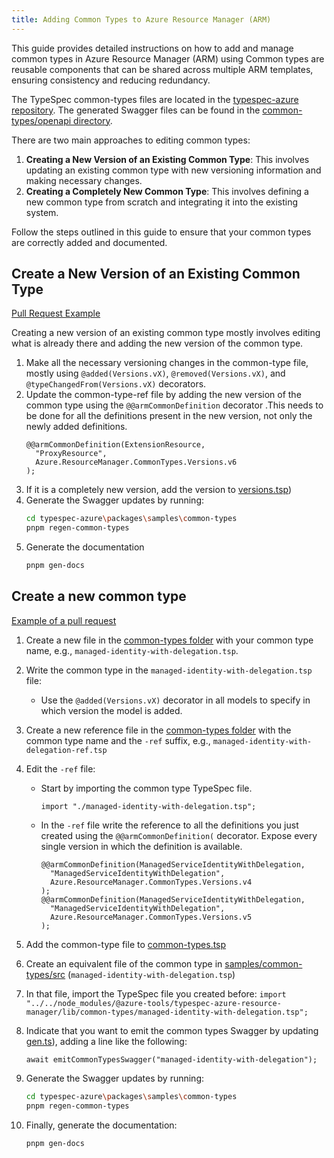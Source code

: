 ```yaml
---
title: Adding Common Types to Azure Resource Manager (ARM)
---
```


This guide provides detailed instructions on how to add and manage common types in Azure Resource Manager (ARM) using Common types are reusable components that can be shared across multiple ARM templates, ensuring consistency and reducing redundancy.

The TypeSpec common-types files are located in the [typespec-azure repository](https://github.com/Azure/typespec-azure/tree/main/packages/typespec-azure-resource-manager/lib/common-types). The generated Swagger files can be found in the [common-types/openapi directory](https://github.com/Azure/typespec-azure/tree/main/packages/samples/common-types/openapi).

There are two main approaches to editing common types:

1. **Creating a New Version of an Existing Common Type**: This involves updating an existing common type with new versioning information and making necessary changes.
2. **Creating a Completely New Common Type**: This involves defining a new common type from scratch and integrating it into the existing system.

Follow the steps outlined in this guide to ensure that your common types are correctly added and documented.

## Create a New Version of an Existing Common Type

[Pull Request Example](https://github.com/Azure/typespec-azure/pull/1689/files)

Creating a new version of an existing common type mostly involves editing what is already there and adding the new version of the common type.

1. Make all the necessary versioning changes in the common-type file, mostly using `@added(Versions.vX)`, `@removed(Versions.vX)`, and `@typeChangedFrom(Versions.vX)` decorators.
2. Update the common-type-ref file by adding the new version of the common type using the `@@armCommonDefinition` decorator .This needs to be done for all the definitions present in the new version, not only the newly added definitions.
   ```typespec
   @@armCommonDefinition(ExtensionResource,
     "ProxyResource",
     Azure.ResourceManager.CommonTypes.Versions.v6
   );
   ```
3. If it is a completely new version, add the version to [versions.tsp](https://github.com/AlitzelMendez/typespec-azure/blob/main/packages/typespec-azure-resource-manager/lib/common-types/versions.tsp))
4. Generate the Swagger updates by running:
   ```bash
   cd typespec-azure\packages\samples\common-types
   pnpm regen-common-types
   ```
5. Generate the documentation
   ```bash
   pnpm gen-docs
   ```

## Create a new common type

[Example of a pull request](https://github.com/Azure/typespec-azure/pull/1505/files)

1. Create a new file in the [common-types folder](https://github.com/Azure/typespec-azure/tree/main/packages/typespec-azure-resource-manager/lib/common-types) with your common type name, e.g., `managed-identity-with-delegation.tsp`.
1. Write the common type in the `managed-identity-with-delegation.tsp` file:
   - Use the `@added(Versions.vX)` decorator in all models to specify in which version the model is added.
1. Create a new reference file in the [common-types folder](https://github.com/Azure/typespec-azure/tree/main/packages/typespec-azure-resource-manager/lib/common-types) with the common type name and the `-ref` suffix, e.g., `managed-identity-with-delegation-ref.tsp`
1. Edit the `-ref` file:

   - Start by importing the common type TypeSpec file.
     ```typespec
     import "./managed-identity-with-delegation.tsp";
     ```
   - In the `-ref` file write the reference to all the definitions you just created using the `@@armCommonDefinition(` decorator. Expose every single version in which the definition is available.

     ```typespec
     @@armCommonDefinition(ManagedServiceIdentityWithDelegation,
       "ManagedServiceIdentityWithDelegation",
       Azure.ResourceManager.CommonTypes.Versions.v4
     );
     @@armCommonDefinition(ManagedServiceIdentityWithDelegation,
       "ManagedServiceIdentityWithDelegation",
       Azure.ResourceManager.CommonTypes.Versions.v5
     );
     ```

1. Add the common-type file to [common-types.tsp](https://github.com/Azure/typespec-azure/blob/main/packages/typespec-azure-resource-manager/lib/common-types/common-types.tsp)
1. Create an equivalent file of the common type in [samples/common-types/src](https://github.com/Azure/typespec-azure/tree/main/packages/samples/common-types/src) (`managed-identity-with-delegation.tsp`)
1. In that file, import the TypeSpec file you created before: `import "../../node_modules/@azure-tools/typespec-azure-resource-manager/lib/common-types/managed-identity-with-delegation.tsp";`
1. Indicate that you want to emit the common types Swagger by updating [gen.ts](https://github.com/Azure/typespec-azure/blob/main/packages/samples/common-types/gen.ts)), adding a line like the following:
   ```typespec
   await emitCommonTypesSwagger("managed-identity-with-delegation");
   ```
1. Generate the Swagger updates by running:
   ```bash
   cd typespec-azure\packages\samples\common-types
   pnpm regen-common-types
   ```
1. Finally, generate the documentation:
   ```bash
   pnpm gen-docs
   ```
